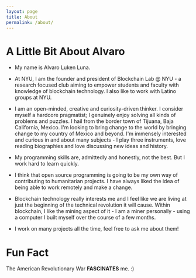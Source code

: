 ```yaml
---
layout: page
title: About
permalink: /about/
---
```


# A Little Bit About Alvaro

- My name is Alvaro Luken Luna.

- At NYU, I am the founder and president of Blockchain Lab @ NYU - a research focused club aiming to empower students and faculty with knowledge of blockchain technology. I also like to work with Latino groups at NYU.

- I am an open-minded, creative and curiosity-driven thinker. I consider myself a hardcore pragmatist; I genuinely enjoy solving all kinds of problems and puzzles. I hail from the border town of Tijuana, Baja California, Mexico. I'm looking to bring change to the world by bringing change to my country of Mexico and beyond. I'm immensely interested and curious in and about many subjects - I play three instruments, love reading biographies and love discussing new ideas and history.

- My programming skills are, admittedly and honestly, not the best. But I work hard to learn quickly.

- I think that open source programming is going to be my own way of contributing to humanitarian projects. I have always liked the idea of being able to work remotely and make a change.

- Blockchain technology really interests me and I feel like we are living at just the beginning of the technical revolution it will cause. Within blockchain, I like the mining aspect of it - I am a miner personally - using a computer I built myself over the course of a few months.

- I work on many projects all the time, feel free to ask me about them!

# Fun Fact

The American Revolutionary War **FASCINATES** me. :)
